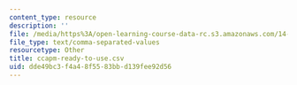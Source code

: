 ```yaml
---
content_type: resource
description: ''
file: /media/https%3A/open-learning-course-data-rc.s3.amazonaws.com/14-382-econometrics-spring-2017/dde49bc3f4a48f5583bbd139fee92d56_ccapm-ready-to-use.csv
file_type: text/comma-separated-values
resourcetype: Other
title: ccapm-ready-to-use.csv
uid: dde49bc3-f4a4-8f55-83bb-d139fee92d56
---
```

